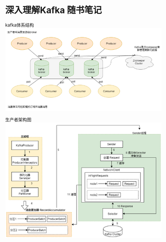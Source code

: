 # 深入理解Kafka 随书笔记

kafka体系结构
![kafka-structure](./draw/imgs/kafka-structure.png)

生产者架构图 
![kafka-producer-structure](./draw/imgs/kafka-producer-structure.png)  